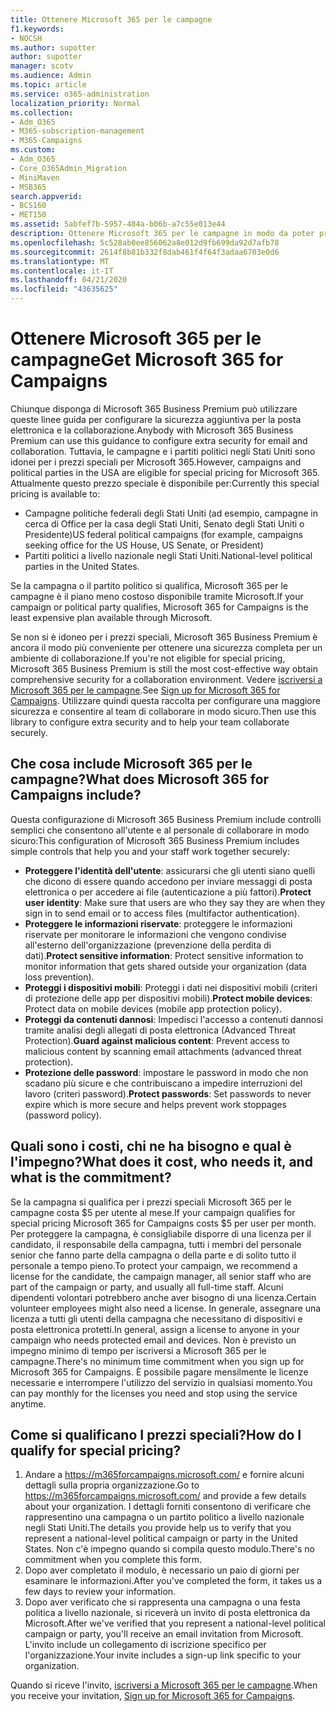 ```yaml
---
title: Ottenere Microsoft 365 per le campagne
f1.keywords:
- NOCSH
ms.author: supotter
author: supotter
manager: scotv
ms.audience: Admin
ms.topic: article
ms.service: o365-administration
localization_priority: Normal
ms.collection:
- Adm_O365
- M365-subscription-management
- M365-Campaigns
ms.custom:
- Adm_O365
- Core_O365Admin_Migration
- MiniMaven
- MSB365
search.appverid:
- BCS160
- MET150
ms.assetid: 5abfef7b-5957-484a-b06b-a7c55e013e44
description: Ottenere Microsoft 365 per le campagne in modo da poter proteggere la propria campagna dalle minacce di Cybersecurity a posta elettronica, dati e comunicazioni.
ms.openlocfilehash: 5c528ab0ee856062a8e012d9fb699da92d7afb78
ms.sourcegitcommit: 2614f8b81b332f8dab461f4f64f3adaa6703e0d6
ms.translationtype: MT
ms.contentlocale: it-IT
ms.lasthandoff: 04/21/2020
ms.locfileid: "43635625"
---
```

# <a name="get-microsoft-365-for-campaigns"></a><span data-ttu-id="3f909-103">Ottenere Microsoft 365 per le campagne</span><span class="sxs-lookup"><span data-stu-id="3f909-103">Get Microsoft 365 for Campaigns</span></span>

<span data-ttu-id="3f909-104">Chiunque disponga di Microsoft 365 Business Premium può utilizzare queste linee guida per configurare la sicurezza aggiuntiva per la posta elettronica e la collaborazione.</span><span class="sxs-lookup"><span data-stu-id="3f909-104">Anybody with Microsoft 365 Business Premium can use this guidance to configure extra security for email and collaboration.</span></span> <span data-ttu-id="3f909-105">Tuttavia, le campagne e i partiti politici negli Stati Uniti sono idonei per i prezzi speciali per Microsoft 365.</span><span class="sxs-lookup"><span data-stu-id="3f909-105">However, campaigns and political parties in the USA are eligible for special pricing for Microsoft 365.</span></span> <span data-ttu-id="3f909-106">Attualmente questo prezzo speciale è disponibile per:</span><span class="sxs-lookup"><span data-stu-id="3f909-106">Currently this special pricing is available to:</span></span>
- <span data-ttu-id="3f909-107">Campagne politiche federali degli Stati Uniti (ad esempio, campagne in cerca di Office per la casa degli Stati Uniti, Senato degli Stati Uniti o Presidente)</span><span class="sxs-lookup"><span data-stu-id="3f909-107">US federal political campaigns (for example, campaigns seeking office for the US House, US Senate, or President)</span></span>
- <span data-ttu-id="3f909-108">Partiti politici a livello nazionale negli Stati Uniti.</span><span class="sxs-lookup"><span data-stu-id="3f909-108">National-level political parties in the United States.</span></span>

<span data-ttu-id="3f909-109">Se la campagna o il partito politico si qualifica, Microsoft 365 per le campagne è il piano meno costoso disponibile tramite Microsoft.</span><span class="sxs-lookup"><span data-stu-id="3f909-109">If your campaign or political party qualifies, Microsoft 365 for Campaigns is the least expensive plan available through Microsoft.</span></span>  

<span data-ttu-id="3f909-110">Se non si è idoneo per i prezzi speciali, Microsoft 365 Business Premium è ancora il modo più conveniente per ottenere una sicurezza completa per un ambiente di collaborazione.</span><span class="sxs-lookup"><span data-stu-id="3f909-110">If you're not eligible for special pricing, Microsoft 365 Business Premium is still the most cost-effective way obtain comprehensive security for a collaboration environment.</span></span> <span data-ttu-id="3f909-111">Vedere [iscriversi a Microsoft 365 per le campagne](m365-campaigns-sign-up.md).</span><span class="sxs-lookup"><span data-stu-id="3f909-111">See [Sign up for Microsoft 365 for Campaigns](m365-campaigns-sign-up.md).</span></span> <span data-ttu-id="3f909-112">Utilizzare quindi questa raccolta per configurare una maggiore sicurezza e consentire al team di collaborare in modo sicuro.</span><span class="sxs-lookup"><span data-stu-id="3f909-112">Then use this library to configure extra security and to help your team collaborate securely.</span></span> 

## <a name="what-does-microsoft-365-for-campaigns-include"></a><span data-ttu-id="3f909-113">Che cosa include Microsoft 365 per le campagne?</span><span class="sxs-lookup"><span data-stu-id="3f909-113">What does Microsoft 365 for Campaigns include?</span></span>
<span data-ttu-id="3f909-114">Questa configurazione di Microsoft 365 Business Premium include controlli semplici che consentono all'utente e al personale di collaborare in modo sicuro:</span><span class="sxs-lookup"><span data-stu-id="3f909-114">This configuration of Microsoft 365 Business Premium includes simple controls that help you and your staff work together securely:</span></span> 
- <span data-ttu-id="3f909-115">**Proteggere l'identità dell'utente**: assicurarsi che gli utenti siano quelli che dicono di essere quando accedono per inviare messaggi di posta elettronica o per accedere ai file (autenticazione a più fattori).</span><span class="sxs-lookup"><span data-stu-id="3f909-115">**Protect user identity**: Make sure that users are who they say they are when they sign in to send email or to access files (multifactor authentication).</span></span>
- <span data-ttu-id="3f909-116">**Proteggere le informazioni riservate**: proteggere le informazioni riservate per monitorare le informazioni che vengono condivise all'esterno dell'organizzazione (prevenzione della perdita di dati).</span><span class="sxs-lookup"><span data-stu-id="3f909-116">**Protect sensitive information**: Protect sensitive information to monitor information that gets shared outside your organization (data loss prevention).</span></span>
- <span data-ttu-id="3f909-117">**Proteggi i dispositivi mobili**: Proteggi i dati nei dispositivi mobili (criteri di protezione delle app per dispositivi mobili).</span><span class="sxs-lookup"><span data-stu-id="3f909-117">**Protect mobile devices**: Protect data on mobile devices (mobile app protection policy).</span></span>
- <span data-ttu-id="3f909-118">**Proteggi da contenuti dannosi**: Impedisci l'accesso a contenuti dannosi tramite analisi degli allegati di posta elettronica (Advanced Threat Protection).</span><span class="sxs-lookup"><span data-stu-id="3f909-118">**Guard against malicious content**: Prevent access to malicious content by scanning email attachments (advanced threat protection).</span></span>
- <span data-ttu-id="3f909-119">**Protezione delle password**: impostare le password in modo che non scadano più sicure e che contribuiscano a impedire interruzioni del lavoro (criteri password).</span><span class="sxs-lookup"><span data-stu-id="3f909-119">**Protect passwords**: Set passwords to never expire which is more secure and helps prevent work stoppages (password policy).</span></span> 


## <a name="what-does-it-cost-who-needs-it-and-what-is-the-commitment"></a><span data-ttu-id="3f909-120">Quali sono i costi, chi ne ha bisogno e qual è l'impegno?</span><span class="sxs-lookup"><span data-stu-id="3f909-120">What does it cost, who needs it, and what is the commitment?</span></span>
<span data-ttu-id="3f909-121">Se la campagna si qualifica per i prezzi speciali Microsoft 365 per le campagne costa $5 per utente al mese.</span><span class="sxs-lookup"><span data-stu-id="3f909-121">If your campaign qualifies for special pricing Microsoft 365 for Campaigns costs $5 per user per month.</span></span> <span data-ttu-id="3f909-122">Per proteggere la campagna, è consigliabile disporre di una licenza per il candidato, il responsabile della campagna, tutti i membri del personale senior che fanno parte della campagna o della parte e di solito tutto il personale a tempo pieno.</span><span class="sxs-lookup"><span data-stu-id="3f909-122">To protect your campaign, we recommend a license for the candidate, the campaign manager, all senior staff who are part of the campaign or party, and usually all full-time staff.</span></span> <span data-ttu-id="3f909-123">Alcuni dipendenti volontari potrebbero anche aver bisogno di una licenza.</span><span class="sxs-lookup"><span data-stu-id="3f909-123">Certain volunteer employees might also need a license.</span></span> <span data-ttu-id="3f909-124">In generale, assegnare una licenza a tutti gli utenti della campagna che necessitano di dispositivi e posta elettronica protetti.</span><span class="sxs-lookup"><span data-stu-id="3f909-124">In general, assign a license to anyone in your campaign who needs protected email and devices.</span></span>
<span data-ttu-id="3f909-125">Non è previsto un impegno minimo di tempo per iscriversi a Microsoft 365 per le campagne.</span><span class="sxs-lookup"><span data-stu-id="3f909-125">There's no minimum time commitment when you sign up for Microsoft 365 for Campaigns.</span></span> <span data-ttu-id="3f909-126">È possibile pagare mensilmente le licenze necessarie e interrompere l'utilizzo del servizio in qualsiasi momento.</span><span class="sxs-lookup"><span data-stu-id="3f909-126">You can pay monthly for the licenses you need and stop using the service anytime.</span></span>

## <a name="how-do-i-qualify-for-special-pricing"></a><span data-ttu-id="3f909-127">Come si qualificano I prezzi speciali?</span><span class="sxs-lookup"><span data-stu-id="3f909-127">How do I qualify for special pricing?</span></span>

1. <span data-ttu-id="3f909-128">Andare a https://m365forcampaigns.microsoft.com/ e fornire alcuni dettagli sulla propria organizzazione.</span><span class="sxs-lookup"><span data-stu-id="3f909-128">Go to https://m365forcampaigns.microsoft.com/ and provide a few details about your organization.</span></span> <span data-ttu-id="3f909-129">I dettagli forniti consentono di verificare che rappresentino una campagna o un partito politico a livello nazionale negli Stati Uniti.</span><span class="sxs-lookup"><span data-stu-id="3f909-129">The details you provide help us to verify that you represent a national-level political campaign or party in the United States.</span></span> <span data-ttu-id="3f909-130">Non c'è impegno quando si compila questo modulo.</span><span class="sxs-lookup"><span data-stu-id="3f909-130">There's no commitment when you complete this form.</span></span> 
2. <span data-ttu-id="3f909-131">Dopo aver completato il modulo, è necessario un paio di giorni per esaminare le informazioni.</span><span class="sxs-lookup"><span data-stu-id="3f909-131">After you've completed the form, it takes us a few days to review your information.</span></span> 
3. <span data-ttu-id="3f909-132">Dopo aver verificato che si rappresenta una campagna o una festa politica a livello nazionale, si riceverà un invito di posta elettronica da Microsoft.</span><span class="sxs-lookup"><span data-stu-id="3f909-132">After we've verified that you represent a national-level political campaign or party, you'll receive an email invitation from Microsoft.</span></span> <span data-ttu-id="3f909-133">L'invito include un collegamento di iscrizione specifico per l'organizzazione.</span><span class="sxs-lookup"><span data-stu-id="3f909-133">Your invite includes a sign-up link specific to your organization.</span></span> 

<span data-ttu-id="3f909-134">Quando si riceve l'invito, [iscriversi a Microsoft 365 per le campagne](m365-campaigns-sign-up.md).</span><span class="sxs-lookup"><span data-stu-id="3f909-134">When you receive your invitation, [Sign up for Microsoft 365 for Campaigns](m365-campaigns-sign-up.md).</span></span>


